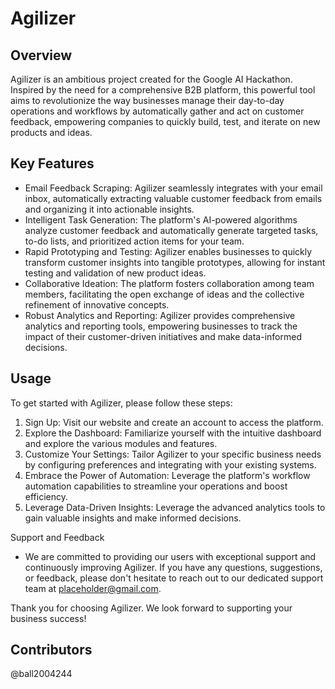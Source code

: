 # Agilizer

## Overview
Agilizer is an ambitious project created for the Google AI Hackathon. Inspired by the need for a comprehensive B2B platform, this powerful tool aims to revolutionize the way businesses manage their day-to-day operations and workflows by automatically gather and act on customer feedback, empowering companies to quickly build, test, and iterate on new products and ideas.

## Key Features
* Email Feedback Scraping: Agilizer seamlessly integrates with your email inbox, automatically extracting valuable customer feedback from emails and organizing it into actionable insights.
* Intelligent Task Generation: The platform's AI-powered algorithms analyze customer feedback and automatically generate targeted tasks, to-do lists, and prioritized action items for your team.
* Rapid Prototyping and Testing: Agilizer enables businesses to quickly transform customer insights into tangible prototypes, allowing for instant testing and validation of new product ideas.
* Collaborative Ideation: The platform fosters collaboration among team members, facilitating the open exchange of ideas and the collective refinement of innovative concepts.
* Robust Analytics and Reporting: Agilizer provides comprehensive analytics and reporting tools, empowering businesses to track the impact of their customer-driven initiatives and make data-informed decisions.

## Usage
To get started with Agilizer, please follow these steps:

1. Sign Up: Visit our website and create an account to access the platform.
2. Explore the Dashboard: Familiarize yourself with the intuitive dashboard and explore the various modules and features.
3. Customize Your Settings: Tailor Agilizer to your specific business needs by configuring preferences and integrating with your existing systems.
4. Embrace the Power of Automation: Leverage the platform's workflow automation capabilities to streamline your operations and boost efficiency.
5. Leverage Data-Driven Insights: Leverage the advanced analytics tools to gain valuable insights and make informed decisions.

Support and Feedback
* We are committed to providing our users with exceptional support and continuously improving Agilizer. If you have any questions, suggestions, or feedback, please don't hesitate to reach out to our dedicated support team at placeholder@gmail.com.

Thank you for choosing Agilizer. We look forward to supporting your business success!

## Contributors
@ball2004244
